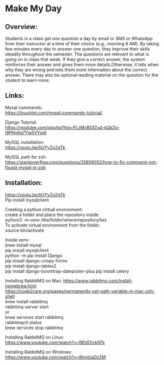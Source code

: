 # Make My Day 

## Overview: 
Students in a class get one question a day by email or SMS or WhatsApp from their instructor at a time of their choice (e.g., morning 8 AM). By taking few minutes every day to answer one question, they improve their skills steadily throughout the semester. The questions are relevant to what is going on in class that week. If they give a correct answer, the system reinforces their answer and gives them more details.Otherwise, it tells when why they are wrong and tells them more information about the correct answer. There may also be optional reading material on the question for the student to learn more. 

## Links:
Mysql commands:  
https://linuxhint.com/mysql-commands-tutorial/

Django Tutorial:  
https://youtube.com/playlist?list=PLzMcBGfZo4-kQkZp-j9PNyKq7Yw5VYjq9

MySQL installation:  
https://youtu.be/IiUYyZo2gTk

MySQL path for zsh:  
https://stackoverflow.com/questions/35858052/how-to-fix-command-not-found-mysql-in-zsh

## Installation:  
https://youtu.be/IiUYyZo2gTk  
Pip install mysqlclient  

Creating a python virtual environment:  
create a folder and place the repository inside  
python3 -m venv /the/folder/where/repository/lies  
To activate virtual environment from the folder:  
source bin/activate  
  
Inside venv:  
brew install mysql  
pip install mysqlclient  
python -m pip install Django  
pip install django-crispy-forms  
pip install django-tables2  
pip install django-bootstrap-datepicker-plus
pip install celery  
  
Installing RabbitMQ on Mac:
https://www.rabbitmq.com/install-homebrew.html  
https://code2care.org/pages/permanently-set-path-variable-in-mac-zsh-shell  
brew install rabbitmq  
rabbitmq-server start  
or  
brew services start rabbitmq  
rabbitmqctl status  
brew services stop rabbitmq  
  
Installing RabbitMQ on Linux:  
https://www.youtube.com/watch?v=fBfzE0yk97k  
  
Installing RabbitMQ on Windows:  
https://www.youtube.com/watch?v=8lnybIaDz2M  
